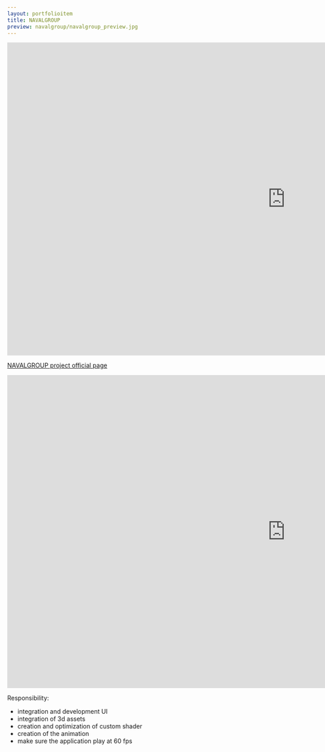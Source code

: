 ```yaml
---
layout: portfolioitem
title: NAVALGROUP
preview: navalgroup/navalgroup_preview.jpg
---
```

<!--more-->

<iframe width="1280" height="720" src="https://www.youtube.com/embed/n1C_HSzEcZU" frameborder="0" allow="autoplay; encrypted-media" allowfullscreen></iframe>


[NAVALGROUP project official page](http://www.holoforge.io/work/naval-group)

<iframe width="1280" height="720" src="https://www.youtube.com/embed/VFdjVJxJWwE?start=7988" frameborder="0" allow="autoplay; encrypted-media" allowfullscreen></iframe>

Responsibility:

- integration and development UI
- integration of 3d assets
- creation and optimization of custom shader
- creation of the animation 
- make sure the application play at 60 fps 